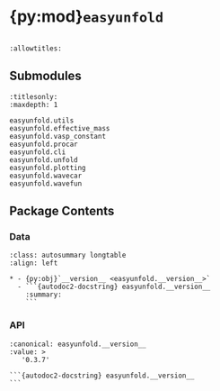 # {py:mod}`easyunfold`

```{py:module} easyunfold
```

```{autodoc2-docstring} easyunfold
:allowtitles:
```

## Submodules

```{toctree}
:titlesonly:
:maxdepth: 1

easyunfold.utils
easyunfold.effective_mass
easyunfold.vasp_constant
easyunfold.procar
easyunfold.cli
easyunfold.unfold
easyunfold.plotting
easyunfold.wavecar
easyunfold.wavefun
```

## Package Contents

### Data

````{list-table}
:class: autosummary longtable
:align: left

* - {py:obj}`__version__ <easyunfold.__version__>`
  - ```{autodoc2-docstring} easyunfold.__version__
    :summary:
    ```
````

### API

````{py:data} __version__
:canonical: easyunfold.__version__
:value: >
   '0.3.7'

```{autodoc2-docstring} easyunfold.__version__
```

````
